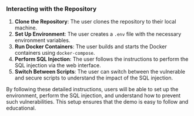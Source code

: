 ### Interacting with the Repository

1. **Clone the Repository**: The user clones the repository to their local machine.
2. **Set Up Environment**: The user creates a `.env` file with the necessary environment variables.
3. **Run Docker Containers**: The user builds and starts the Docker containers using `docker-compose`.
4. **Perform SQL Injection**: The user follows the instructions to perform the SQL injection via the web interface.
5. **Switch Between Scripts**: The user can switch between the vulnerable and secure scripts to understand the impact of the SQL injection.

By following these detailed instructions, users will be able to set up the environment, perform the SQL injection, and understand how to prevent such vulnerabilities. This setup ensures that the demo is easy to follow and educational.